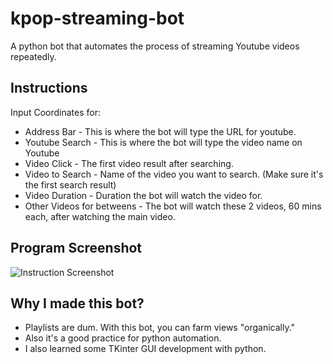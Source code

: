 # kpop-streaming-bot
A python bot that automates the process of streaming Youtube videos repeatedly.

## Instructions
Input Coordinates for:
- Address Bar - This is where the bot will type the URL for youtube.
- Youtube Search - This is where the bot will type the video name on Youtube
- Video Click - The first video result after searching.
- Video to Search - Name of the video you want to search. (Make sure it's the first search result)
- Video Duration - Duration the bot will watch the video for.
- Other Videos for betweens - The bot will watch these 2 videos, 60 mins each, after watching the main video.

## Program Screenshot
![Instruction Screenshot](https://i.ibb.co/RYj4PLJ/image.png)

## Why I made this bot?
- Playlists are dum. With this bot, you can farm views "organically."
- Also it's a good practice for python automation.
- I also learned some TKinter GUI development with python.
